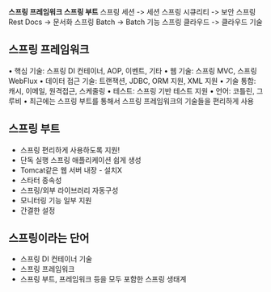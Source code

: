 **스프링 프레임워크
스프링 부트**
스프링 세션 -> 세션
스프링 시큐리티 -> 보안
스프링 Rest Docs -> 문서화
스프링 Batch -> Batch 기능
스프링 클라우드 -> 클라우드 기술

## 스프링 프레임워크

• 핵심 기술: 스프링 DI 컨테이너, AOP, 이벤트, 기타 
• 웹 기술: 스프링 MVC, 스프링 WebFlux 
• 데이터 접근 기술: 트랜잭션, JDBC, ORM 지원, XML 지원 
• 기술 통합: 캐시, 이메일, 원격접근, 스케줄링 
• 테스트: 스프링 기반 테스트 지원 
• 언어: 코틀린, 그루비 
• 최근에는 스프링 부트를 통해서 스프링 프레임워크의 기술들을 편리하게 사용

## 스프링 부트

- 스프링 편리하게 사용하도록 지원!
- 단독 실행 스프링 애플리케이션 쉽게 생성
- Tomcat같은 웹 서버 내장 - 설치X
- 스타터 종속성
- 스프링/외부 라이브러리 자동구성
- 모니터링 기능 일부 지원
- 간결한 설정

## 스프링이라는 단어

- 스프링 DI 컨테이너 기술
- 스프링 프레임워크
- 스프링 부트, 프레임워크 등을 모두 포함한 스프링 생태계

